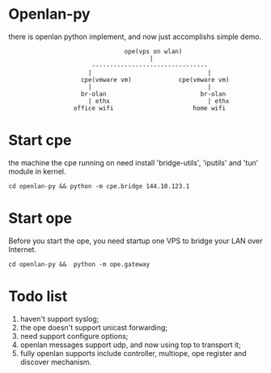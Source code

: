 # Openlan-py
there is openlan python implement, and now just accomplishs simple demo. 

                                    ope(vps on wlan)
                                           |
                           --------------------------------
                          |                                |
                        cpe(vmware vm)             cpe(vmware vm)
                          |                                |
                        br-olan                          br-olan
                          | ethx                           | ethx
                      office wifi                      home wifi

# Start cpe
the machine the cpe running on need install 'bridge-utils', 'iputils' and 'tun' module in kernel. 

    cd openlan-py && python -m cpe.bridge 144.10.123.1

# Start ope
Before you start the ope, you need startup one VPS to bridge your LAN over Internet.

    cd openlan-py &&  python -m ope.gateway

# Todo list
1. haven't support syslog;
2. the ope doesn't support unicast forwarding;
3. need support configure options;
4. openlan messages support udp, and now using top to transport it;
5. fully openlan supports include controller, multiope, ope register and discover mechanism.


